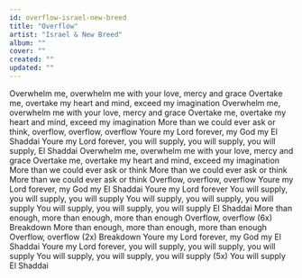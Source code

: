 ```yaml
---
id: overflow-israel-new-breed
title: "Overflow"
artist: "Israel & New Breed"
album: ""
cover: ""
created: ""
updated: ""
---
```


Overwhelm me, overwhelm me with your love, mercy and grace
Overtake me, overtake my heart and mind, exceed my imagination
Overwhelm me, overwhelm me with your love, mercy and grace
Overtake me, overtake my heart and mind, exceed my imagination
More than we could ever ask or think, overflow, overflow, overflow
Youre my Lord forever, my God my El Shaddai
Youre my Lord forever, you will supply, you will supply, you will supply, El Shaddai
Overwhelm me, overwhelm me with your love, mercy and grace
Overtake me, overtake my heart and mind, exceed my imagination
More than we could ever ask or think
More than we could ever ask or think
More than we could ever ask or think
Overflow, overflow, overflow
Youre my Lord forever, my God my El Shaddai
Youre my Lord forever
You will supply, you will supply, you will supply
You will supply, you will supply, you will supply
You will supply, you will supply, you will supply
El Shaddai
More than enough, more than enough, more than enough
Overflow, overflow (6x)
Breakdown
More than enough, more than enough, more than enough
Overflow, overflow (2x)
Breakdown
Youre my Lord forever, my God my El Shaddai
Youre my Lord forever, you will supply, you will supply, you will supply
You will supply, you will supply, you will supply (5x)
You will supply
El Shaddai